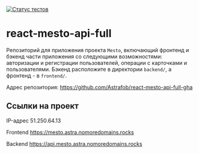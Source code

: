 [![Статус тестов](../../actions/workflows/tests.yml/badge.svg)](../../actions/workflows/tests.yml)

# react-mesto-api-full
Репозиторий для приложения проекта `Mesto`, включающий фронтенд и бэкенд части приложения со следующими возможностями: авторизации и регистрации пользователей, операции с карточками и пользователями. Бэкенд расположите в директории `backend/`, а фронтенд - в `frontend/`. 

Адрес репозитория: https://github.com/Astrafob/react-mesto-api-full-gha

## Ссылки на проект

IP-адрес 51.250.64.13

Frontend https://mesto.astra.nomoredomains.rocks

Backend https://api.mesto.astra.nomoredomains.rocks
